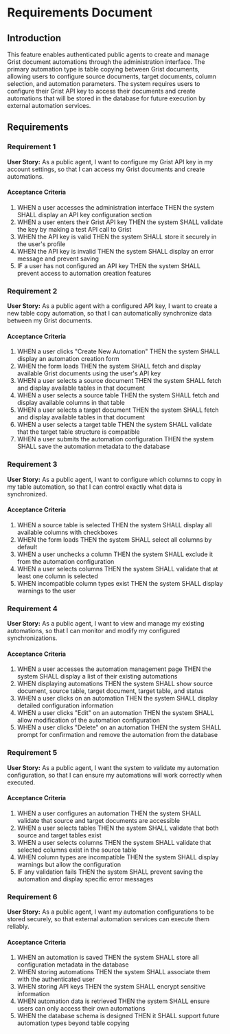 # Requirements Document

## Introduction

This feature enables authenticated public agents to create and manage Grist document automations through the administration interface. The primary automation type is table copying between Grist documents, allowing users to configure source documents, target documents, column selection, and automation parameters. The system requires users to configure their Grist API key to access their documents and create automations that will be stored in the database for future execution by external automation services.

## Requirements

### Requirement 1

**User Story:** As a public agent, I want to configure my Grist API key in my account settings, so that I can access my Grist documents and create automations.

#### Acceptance Criteria

1. WHEN a user accesses the administration interface THEN the system SHALL display an API key configuration section
2. WHEN a user enters their Grist API key THEN the system SHALL validate the key by making a test API call to Grist
3. WHEN the API key is valid THEN the system SHALL store it securely in the user's profile
4. WHEN the API key is invalid THEN the system SHALL display an error message and prevent saving
5. IF a user has not configured an API key THEN the system SHALL prevent access to automation creation features

### Requirement 2

**User Story:** As a public agent with a configured API key, I want to create a new table copy automation, so that I can automatically synchronize data between my Grist documents.

#### Acceptance Criteria

1. WHEN a user clicks "Create New Automation" THEN the system SHALL display an automation creation form
2. WHEN the form loads THEN the system SHALL fetch and display available Grist documents using the user's API key
3. WHEN a user selects a source document THEN the system SHALL fetch and display available tables in that document
4. WHEN a user selects a source table THEN the system SHALL fetch and display available columns in that table
5. WHEN a user selects a target document THEN the system SHALL fetch and display available tables in that document
6. WHEN a user selects a target table THEN the system SHALL validate that the target table structure is compatible
7. WHEN a user submits the automation configuration THEN the system SHALL save the automation metadata to the database

### Requirement 3

**User Story:** As a public agent, I want to configure which columns to copy in my table automation, so that I can control exactly what data is synchronized.

#### Acceptance Criteria

1. WHEN a source table is selected THEN the system SHALL display all available columns with checkboxes
2. WHEN the form loads THEN the system SHALL select all columns by default
3. WHEN a user unchecks a column THEN the system SHALL exclude it from the automation configuration
4. WHEN a user selects columns THEN the system SHALL validate that at least one column is selected
5. WHEN incompatible column types exist THEN the system SHALL display warnings to the user

### Requirement 4

**User Story:** As a public agent, I want to view and manage my existing automations, so that I can monitor and modify my configured synchronizations.

#### Acceptance Criteria

1. WHEN a user accesses the automation management page THEN the system SHALL display a list of their existing automations
2. WHEN displaying automations THEN the system SHALL show source document, source table, target document, target table, and status
3. WHEN a user clicks on an automation THEN the system SHALL display detailed configuration information
4. WHEN a user clicks "Edit" on an automation THEN the system SHALL allow modification of the automation configuration
5. WHEN a user clicks "Delete" on an automation THEN the system SHALL prompt for confirmation and remove the automation from the database

### Requirement 5

**User Story:** As a public agent, I want the system to validate my automation configuration, so that I can ensure my automations will work correctly when executed.

#### Acceptance Criteria

1. WHEN a user configures an automation THEN the system SHALL validate that source and target documents are accessible
2. WHEN a user selects tables THEN the system SHALL validate that both source and target tables exist
3. WHEN a user selects columns THEN the system SHALL validate that selected columns exist in the source table
4. WHEN column types are incompatible THEN the system SHALL display warnings but allow the configuration
5. IF any validation fails THEN the system SHALL prevent saving the automation and display specific error messages

### Requirement 6

**User Story:** As a public agent, I want my automation configurations to be stored securely, so that external automation services can execute them reliably.

#### Acceptance Criteria

1. WHEN an automation is saved THEN the system SHALL store all configuration metadata in the database
2. WHEN storing automations THEN the system SHALL associate them with the authenticated user
3. WHEN storing API keys THEN the system SHALL encrypt sensitive information
4. WHEN automation data is retrieved THEN the system SHALL ensure users can only access their own automations
5. WHEN the database schema is designed THEN it SHALL support future automation types beyond table copying
